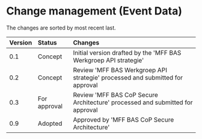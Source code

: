 # Change management (Event Data)

The changes are sorted by most recent last.

| Version | Status   | Changes    |
| :------ | :------- | :--------- |
| 0.1  | Concept      | Initial version drafted by the 'MFF BAS Werkgroep API strategie' |
| 0.2  | Concept      | Review 'MFF BAS Werkgroep API strategie' processed and submitted for approval |
| 0.3  | For approval | Review 'MFF BAS CoP Secure Architecture' processed and submitted for approval |
| 0.9  | Adopted      | Approved by 'MFF BAS CoP Secure Architecture' |
